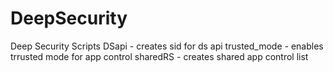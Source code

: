 # DeepSecurity
Deep Security Scripts
DSapi - creates sid for ds api
trusted_mode - enables trrusted mode for app control
sharedRS - creates shared app control list
